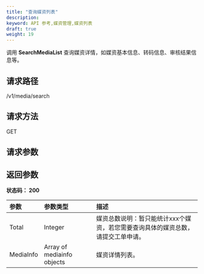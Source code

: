 ```yaml
---
title: "查询媒资列表"
description: 
keyword: API 参考,媒资管理,媒资列表
draft: true
weight: 19
---
```


调用 **SearchMediaList** 查询媒资详情，如媒资基本信息、转码信息、审核结果信息等。

## 请求路径

/v1/media/search

## 请求方法

GET

## 请求参数



## 返回参数

**状态码： 200**

| 参数      | 参数类型                   | 描述                                                         |
| :-------- | :------------------------- | :----------------------------------------------------------- |
| Total     | Integer                    | 媒资总数说明：暂只能统计xxx个媒资，若您需要查询具体的媒资总数，请提交工单申请。  <!--待确认--> |
| MediaInfo | Array of mediainfo objects | 媒资详情列表。                                               |

